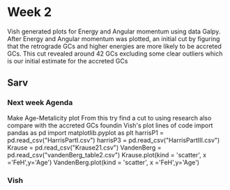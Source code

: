 
# Week 2
Vish generated plots for Energy and Angular momentum using data Galpy. After Energy and Angular momentum was plotted, an initial cut by figuring that the retrograde GCs and higher energies are more likely to be accreted GCs. This cut revealed around 42 GCs excluding some clear outliers which is our initial estimate for the accreted GCs
## Sarv
### Next week Agenda
Make Age-Metalicity plot
From this try find a cut to using research
also compare with the accreted GCs foundin Vish's plot
lines of code
import pandas as pd import matplotlib.pyplot as plt
harrisP1 = pd.read_csv("HarrisPartI.csv")
harrisP3 = pd.read_csv("HarrisPartIII.csv")
Krause = pd.read_csv("Krause21.csv")
VandenBerg = pd.read_csv("vandenBerg_table2.csv")
Krause.plot(kind = 'scatter', x ='FeH',y='Age')
VandenBerg.plot(kind = 'scatter', x ='FeH',y='Age')
### Vish

